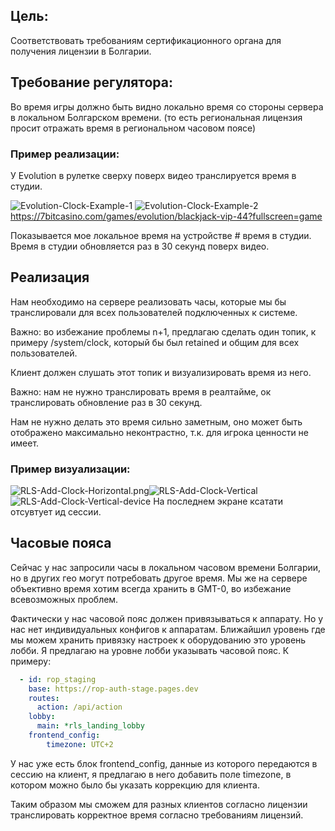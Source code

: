## Цель: 
Соответствовать требованиям сертификационного органа для получения лицензии в Болгарии.
## Требование регулятора:
Во время игры должно быть видно локально время со стороны сервера в локальном Болгарском времени. (то есть региональная лицензия просит отражать время в региональном часовом поясе)

### Пример реализации:
У Evolution в рулетке сверху поверх видео транслируется время в студии.

![Evolution-Clock-Example-1](./attachments/Evolution-Clock-Example-1.png)
![Evolution-Clock-Example-2](./attachments/Evolution-Clock-Example-2.png)
https://7bitcasino.com/games/evolution/blackjack-vip-44?fullscreen=game

Показывается мое локальное время на устройстве # время в студии. Время в студии обновляется раз в 30 секунд поверх видео.
## Реализация
Нам необходимо на сервере реализовать часы, которые мы бы транслировали для всех пользователей подключенных к системе.

Важно: во избежание проблемы n+1, предлагаю сделать один топик, к примеру /system/clock, который бы был retained и общим для всех пользователей.

Клиент должен слушать этот топик и визуализировать время из него.

Важно: нам не нужно транслировать время в реалтайме, ок транслировать обновление раз в 30 секунд.

Нам не нужно делать это время сильно заметным, оно может быть отображено максимально неконтрастно, т.к. для игрока ценности не имеет.
### Пример визуализации:
![RLS-Add-Clock-Horizontal.png](./attachments/RLS-Add-Clock-Horizontal.png)![RLS-Add-Clock-Vertical](./attachments/RLS-Add-Clock-Vertical.png)
![RLS-Add-Clock-Vertical-device](./attachments/RLS-Add-Clock-Vertical-device.png)
На последнем экране ксатати отсувтует ид сессии.
## Часовые пояса
Сейчас у нас запросили часы в локальном часовом времени Болгарии, но в других гео могут потребовать другое время. Мы же на сервере объективно время хотим всегда хранить в GMT-0, во избежание всевозможных проблем.

Фактически у нас часовой пояс должен привязываться к аппарату. Но у нас нет индивидуальных конфигов к аппаратам. Ближайшил уровень где мы можем хранить привязку настроек к оборудованию это уровень лобби. Я предлагаю на уровне лобби указывать часовой пояс. К примеру:
```yaml
  - id: rop_staging
    base: https://rop-auth-stage.pages.dev
    routes:
      action: /api/action
    lobby:
      main: *rls_landing_lobby
 	frontend_config:
		timezone: UTC+2
```
У нас уже есть блок frontend_config, данные из которого передаются в сессию на клиент, я предлагаю в него добавить поле timezone, в котором можно было бы указать коррекцию для клиента.

Таким образом мы сможем для разных клиентов согласно лицензии транслировать корректное время согласно требованиям лицензий.